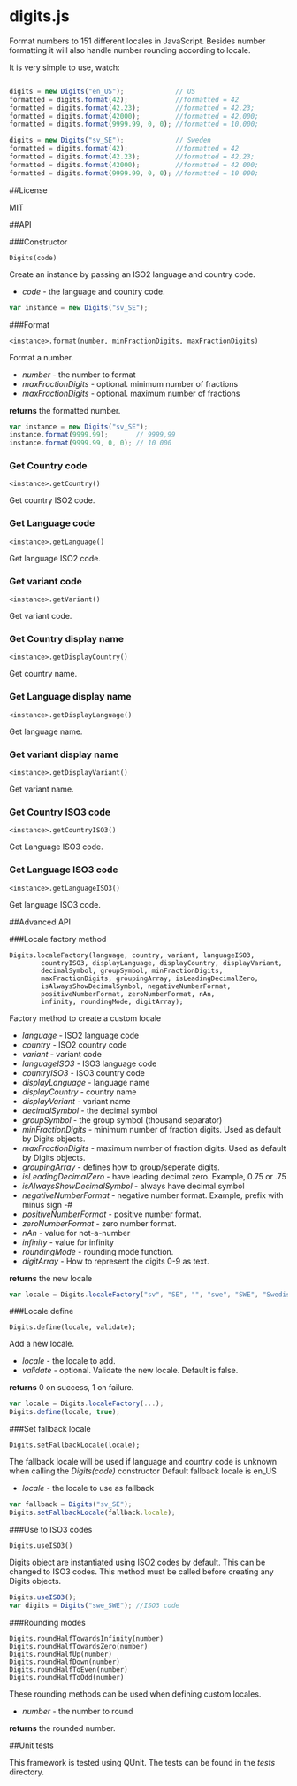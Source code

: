 # digits.js
Format numbers to 151 different locales in JavaScript. Besides number formatting it will also handle number rounding according to locale.

It is very simple to use, watch:

```javascript

digits = new Digits("en_US");             // US
formatted = digits.format(42);            //formatted = 42
formatted = digits.format(42.23);         //formatted = 42.23;
formatted = digits.format(42000);         //formatted = 42,000;
formatted = digits.format(9999.99, 0, 0); //formatted = 10,000;

digits = new Digits("sv_SE");             // Sweden
formatted = digits.format(42);            //formatted = 42
formatted = digits.format(42.23);         //formatted = 42,23;
formatted = digits.format(42000);         //formatted = 42 000;
formatted = digits.format(9999.99, 0, 0); //formatted = 10 000;
```

##License

MIT

##API

###Constructor

```
Digits(code)
```

Create an instance by passing an ISO2 language and country code.

* _code_ - the language and country code.

```javascript
var instance = new Digits("sv_SE");
```

###Format

```
<instance>.format(number, minFractionDigits, maxFractionDigits)
```

Format a number. 

- _number_ - the number to format
- _maxFractionDigits_ - optional. minimum number of fractions
- _maxFractionDigits_ - optional. maximum number of fractions

__returns__ the formatted number.

```javascript
var instance = new Digits("sv_SE");
instance.format(9999.99);       // 9999,99
instance.format(9999.99, 0, 0); // 10 000
```

### Get Country code

```
<instance>.getCountry()
```

Get country ISO2 code.

### Get Language code

```
<instance>.getLanguage()
```

Get language ISO2 code.

### Get variant code

```
<instance>.getVariant()
```

Get variant code.

### Get Country display name

```
<instance>.getDisplayCountry()
```

Get country name.

### Get Language display name

```
<instance>.getDisplayLanguage()
```

Get language name.

### Get variant display name

```
<instance>.getDisplayVariant()
```

Get variant name.

### Get Country ISO3 code

```
<instance>.getCountryISO3()
```

Get Language ISO3 code.

### Get Language ISO3 code

```
<instance>.getLanguageISO3()
```

Get language ISO3 code.



##Advanced API

###Locale factory method

```
Digits.localeFactory(language, country, variant, languageISO3, 
		countryISO3, displayLanguage, displayCountry, displayVariant,
		decimalSymbol, groupSymbol, minFractionDigits, 
		maxFractionDigits, groupingArray, isLeadingDecimalZero, 
		isAlwaysShowDecimalSymbol, negativeNumberFormat, 
		positiveNumberFormat, zeroNumberFormat, nAn, 
		infinity, roundingMode, digitArray);
```

Factory method to create a custom locale

- _language_ - ISO2 language code
- _country_ - ISO2 country code
- _variant_ - variant code
- _languageISO3_ - ISO3 language code
- _countryISO3_ - ISO3 country code
- _displayLanguage_ - language name
- _displayCountry_ - country name
- _displayVariant_ - variant name
- _decimalSymbol_ - the decimal symbol
- _groupSymbol_ - the group symbol (thousand separator)
- _minFractionDigits_ - minimum number of fraction digits. Used as default by Digits objects.
- _maxFractionDigits_ - maximum number of fraction digits. Used as default by Digits objects.
- _groupingArray_ - defines how to group/seperate digits.
- _isLeadingDecimalZero_ - have leading decimal zero. Example, 0.75 or .75
- _isAlwaysShowDecimalSymbol_ - always have decimal symbol
- _negativeNumberFormat_ - negative number format. Example, prefix with minus sign -#
- _positiveNumberFormat_ - positive number format.
- _zeroNumberFormat_ - zero number format.
- _nAn_ - value for not-a-number
- _infinity_ - value for infinity
- _roundingMode_ - rounding mode function.
- _digitArray_ - How to represent the digits 0-9 as text.

__returns__ the new locale

```javascript
var locale = Digits.localeFactory("sv", "SE", "", "swe", "SWE", "Swedish", "Sweden", "", ",", "\u00a0", 0, 3, [3], true, false, "-#", "#", "#", "\ufffd", "\u221e", Digits.roundHalfToEven, [0,1,2,3,4,5,6,7,8,9]);
```

###Locale define

```
Digits.define(locale, validate);
```

Add a new locale.

- _locale_ - the locale to add.
- _validate_ - optional. Validate the new locale. Default is false.

__returns__ 0 on success, 1 on failure.

```javascript
var locale = Digits.localeFactory(...);
Digits.define(locale, true);
```

###Set fallback locale

```
Digits.setFallbackLocale(locale);
```

The fallback locale will be used if language and country code is unknown when calling the _Digits(code)_ constructor
Default fallback locale is en_US

- _locale_ - the locale to use as fallback

```javascript
var fallback = Digits("sv_SE");
Digits.setFallbackLocale(fallback.locale);
```

###Use to ISO3 codes

```
Digits.useISO3()
```

Digits object are instantiated using ISO2 codes by default. This can be changed to ISO3 codes.
This method must be called before creating any Digits objects.

```javascript
Digits.useISO3();
var digits = Digits("swe_SWE"); //ISO3 code
```

###Rounding modes

```
Digits.roundHalfTowardsInfinity(number)
Digits.roundHalfTowardsZero(number)
Digits.roundHalfUp(number)
Digits.roundHalfDown(number)
Digits.roundHalfToEven(number)
Digits.roundHalfToOdd(number)
```

These rounding methods can be used when defining custom locales.

- _number_ - the number to round

__returns__ the rounded number.


##Unit tests

This framework is tested using QUnit. The tests can be found in the _tests_ directory.
